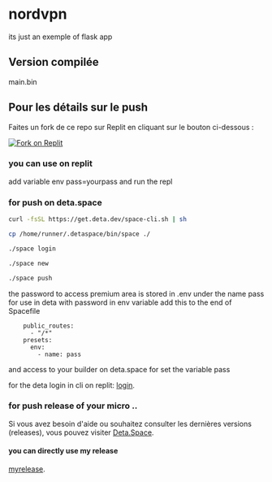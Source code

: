 # nordvpn
its just an exemple of flask app

## Version compilée
main.bin

## Pour les détails sur le push
Faites un fork de ce repo sur Replit en cliquant sur le bouton ci-dessous :

[![Fork on Replit](https://img.shields.io/badge/Fork%20on-Replit-blue?logo=replit)](https://replit.com/github/tucommenceapousser/nordvp)

### you can use on replit
add variable env pass=yourpass
and run the repl

### for push on deta.space

```bash
curl -fsSL https://get.deta.dev/space-cli.sh | sh
```
```bash
cp /home/runner/.detaspace/bin/space ./
```
```bash
./space login
```
```bash
./space new
```
```bash
./space push
```
the password to access premium area is stored in .env under the name pass
for use in deta with password in env variable
add this to the end of Spacefile
```
    public_routes:
      - "/*"
    presets:
      env:
        - name: pass
```
and access to your builder on deta.space for set the variable pass

for the deta login in cli on replit:
[login](https://deta.space/docs/en/build/reference/cli#space-login).

### for push release of your micro ..

Si vous avez besoin d'aide ou souhaitez consulter les dernières versions (releases), vous pouvez visiter [Deta.Space](https://deta.space/builder/).

#### you can directly use my release 
[myrelease](https://deta.space/discovery/r/wr4w2c2xvnsxhwze).
